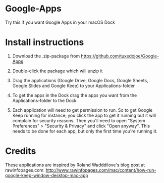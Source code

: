 # Google-Apps
Try this if you want Google Apps in your macOS Dock

# Install instructions
1. Download the .zip-package from https://github.com/tuxedojoe/Google-Apps

2. Double-click the package which will unzip it

3. Drag the applications (Google Drive, Google Docs, Google Sheets, Google Slides and Google Keep) to your Applications-folder

4. To get the apps in the Dock drag the apps you want from the Applications-folder to the Dock

5. Each application will need to get permission to run. So to get Google Keep running for instance; you click the app to get it running but it will complain for security reasons. Then you'll need to open "System Preferences" > "Security & Privacy" and click "Open anyway". This needs to be done for each app, but only the first time you're running it.

# Credits
These applications are inspired by Roland Wadddilove's blog post at rawinfopages.com:
http://www.rawinfopages.com/mac/content/how-run-google-keep-window-desktop-mac-app